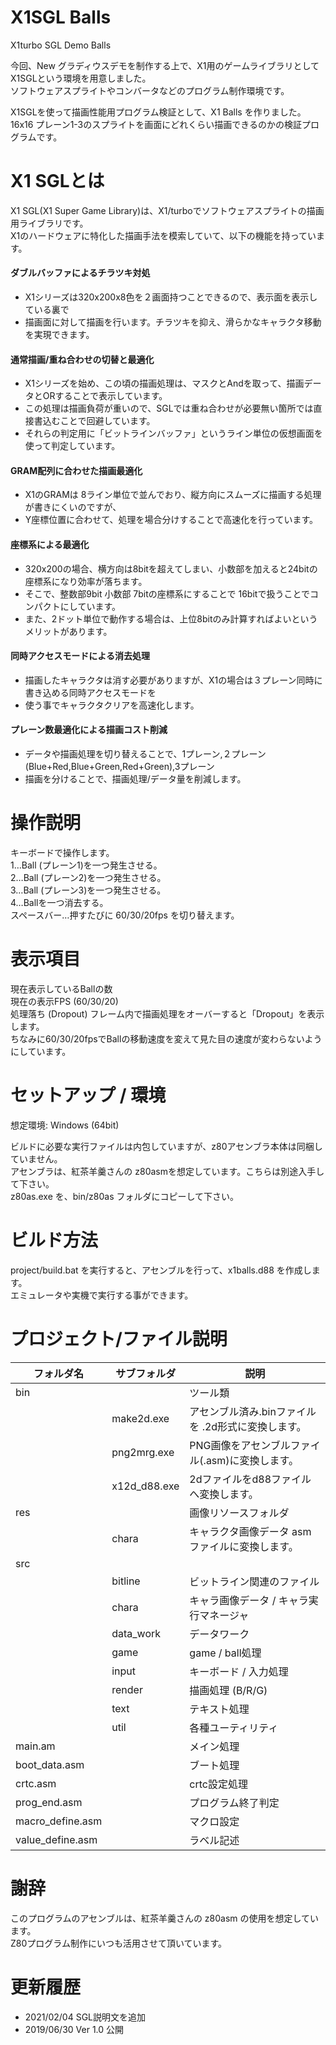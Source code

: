 # X1SGL Balls

X1turbo SGL Demo Balls

今回、New グラディウスデモを制作する上で、X1用のゲームライブラリとしてX1SGLという環境を用意しました。  
ソフトウェアスプライトやコンバータなどのプログラム制作環境です。  
  
X1SGLを使って描画性能用プログラム検証として、X1 Balls を作りました。  
16x16 プレーン1-3のスプライトを画面にどれくらい描画できるのかの検証プログラムです。

# X1 SGLとは
X1 SGL(X1 Super Game Library)は、X1/turboでソフトウェアスプライトの描画用ライブラリです。  
X1のハードウェアに特化した描画手法を模索していて、以下の機能を持っています。

#### ダブルバッファによるチラツキ対処
- X1シリーズは320x200x8色を２画面持つことできるので、表示面を表示している裏で
- 描画面に対して描画を行います。チラツキを抑え、滑らかなキャラクタ移動を実現できます。

#### 通常描画/重ね合わせの切替と最適化
- X1シリーズを始め、この頃の描画処理は、マスクとAndを取って、描画データとORすることで表示しています。
- この処理は描画負荷が重いので、SGLでは重ね合わせが必要無い箇所では直接書込むことで回避しています。
- それらの判定用に「ビットラインバッファ」というライン単位の仮想画面を使って判定しています。

#### GRAM配列に合わせた描画最適化
- X1のGRAMは 8ライン単位で並んでおり、縦方向にスムーズに描画する処理が書きにくいのですが、
- Y座標位置に合わせて、処理を場合分けすることで高速化を行っています。

#### 座標系による最適化
- 320x200の場合、横方向は8bitを超えてしまい、小数部を加えると24bitの座標系になり効率が落ちます。
- そこで、整数部9bit 小数部 7bitの座標系にすることで 16bitで扱うことでコンパクトにしています。
- また、2ドット単位で動作する場合は、上位8bitのみ計算すればよいというメリットがあります。

#### 同時アクセスモードによる消去処理
- 描画したキャラクタは消す必要がありますが、X1の場合は３プレーン同時に書き込める同時アクセスモードを
- 使う事でキャラクタクリアを高速化します。
  
#### プレーン数最適化による描画コスト削減
- データや描画処理を切り替えることで、1プレーン,２プレーン(Blue+Red,Blue+Green,Red+Green),3プレーン
- 描画を分けることで、描画処理/データ量を削減します。

# 操作説明
キーボードで操作します。  
1…Ball (プレーン1)を一つ発生させる。  
2…Ball (プレーン2)を一つ発生させる。  
3…Ball (プレーン3)を一つ発生させる。  
4…Ballを一つ消去する。  
スペースバー…押すたびに 60/30/20fps を切り替えます。  
  
# 表示項目
現在表示しているBallの数  
現在の表示FPS (60/30/20)  
処理落ち (Dropout) フレーム内で描画処理をオーバーすると「Dropout」を表示します。  
ちなみに60/30/20fpsでBallの移動速度を変えて見た目の速度が変わらないようにしています。  

# セットアップ / 環境
想定環境: Windows (64bit)  

ビルドに必要な実行ファイルは内包していますが、z80アセンブラ本体は同梱していません。  
アセンブラは、紅茶羊羹さんの z80asmを想定しています。こちらは別途入手して下さい。  
z80as.exe を、bin/z80as フォルダにコピーして下さい。  

# ビルド方法
project/build.bat を実行すると、アセンブルを行って、x1balls.d88 を作成します。  
エミュレータや実機で実行する事ができます。  

# プロジェクト/ファイル説明

| フォルダ名       | サブフォルダ | 説明                                                   |
|------------------|--------------|--------------------------------------------------------|
| bin              |              | ツール類                                               |
|                  | make2d.exe   | アセンブル済み.binファイルを .2d形式に変換します。     |
|                  | png2mrg.exe  | PNG画像をアセンブルファイル(.asm)に変換します。        |
|                  | x12d_d88.exe | 2dファイルをd88ファイルへ変換します。                  |
| res              |              | 画像リソースフォルダ                                   |
|                  | chara        | キャラクタ画像データ asm ファイルに変換します。        |
| src              |              |                                                        |
|                  | bitline      | ビットライン関連のファイル                             |
|                  | chara        | キャラ画像データ / キャラ実行マネージャ                |
|                  | data_work    | データワーク                                           |
|                  | game         | game / ball処理                                        |
|                  | input        | キーボード / 入力処理                                  |
|                  | render       | 描画処理 (B/R/G)                                       |
|                  | text         | テキスト処理                                           |
|                  | util         | 各種ユーティリティ                                     |
| main.am          |              | メイン処理                                             |
| boot_data.asm    |              | ブート処理                                             |
| crtc.asm         |              | crtc設定処理                                           |
| prog_end.asm     |              | プログラム終了判定                                     |
| macro_define.asm |              | マクロ設定                                             |
| value_define.asm |              | ラベル記述                                             |

# 謝辞
このプログラムのアセンブルは、紅茶羊羹さんの z80asm の使用を想定しています。  
Z80プログラム制作にいつも活用させて頂いています。  

# 更新履歴
- 2021/02/04 SGL説明文を追加
- 2019/06/30 Ver 1.0 公開  

